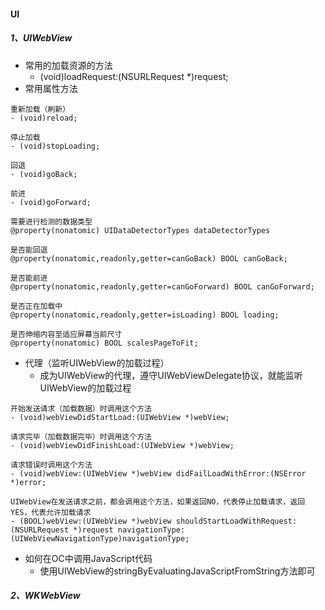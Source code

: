 #### UI
##### 1、UIWebView
- 常用的加载资源的方法	- (void)loadRequest:(NSURLRequest *)request;- 常用属性方法

```
重新加载（刷新）- (void)reload;停止加载- (void)stopLoading;回退- (void)goBack;前进- (void)goForward;需要进行检测的数据类型@property(nonatomic) UIDataDetectorTypes dataDetectorTypes

是否能回退@property(nonatomic,readonly,getter=canGoBack) BOOL canGoBack;是否能前进@property(nonatomic,readonly,getter=canGoForward) BOOL canGoForward;是否正在加载中@property(nonatomic,readonly,getter=isLoading) BOOL loading;是否伸缩内容至适应屏幕当前尺寸@property(nonatomic) BOOL scalesPageToFit;
```
- 代理（监听UIWebView的加载过程）
	 - 成为UIWebView的代理，遵守UIWebViewDelegate协议，就能监听UIWebView的加载过程
	 ```
开始发送请求（加载数据）时调用这个方法- (void)webViewDidStartLoad:(UIWebView *)webView;请求完毕（加载数据完毕）时调用这个方法- (void)webViewDidFinishLoad:(UIWebView *)webView;请求错误时调用这个方法- (void)webView:(UIWebView *)webView didFailLoadWithError:(NSError *)error;

UIWebView在发送请求之前，都会调用这个方法，如果返回NO，代表停止加载请求，返回YES，代表允许加载请求- (BOOL)webView:(UIWebView *)webView shouldStartLoadWithRequest:(NSURLRequest *)request navigationType:(UIWebViewNavigationType)navigationType;
```
- 如何在OC中调用JavaScript代码	- 使用UIWebView的stringByEvaluatingJavaScriptFromString方法即可
	
##### 2、WKWebView
